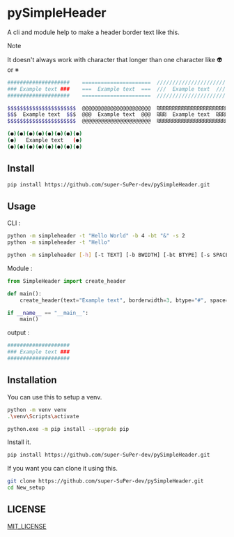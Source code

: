 # pySimpleHeader

A cli and module help to make a header border text like this.

> [!NOTE]
> It doesn't always work with character that longer than one character like 👽 or ※

```bash
####################    ======================  //////////////////////
### Example text ###    ===  Example text  ===  ///  Example text  ///
####################    ======================  //////////////////////

$$$$$$$$$$$$$$$$$$$$$$  @@@@@@@@@@@@@@@@@@@@@@  ₪₪₪₪₪₪₪₪₪₪₪₪₪₪₪₪₪₪₪₪₪₪
$$$  Example text  $$$  @@@  Example text  @@@  ₪₪₪  Example text  ₪₪₪
$$$$$$$$$$$$$$$$$$$$$$  @@@@@@@@@@@@@@@@@@@@@@  ₪₪₪₪₪₪₪₪₪₪₪₪₪₪₪₪₪₪₪₪₪₪

(●)(●)(●)(●)(●)(●)(●)(●)
(●)   Example text   (●)
(●)(●)(●)(●)(●)(●)(●)(●)

```

## Install
```bash
pip install https://github.com/super-SuPer-dev/pySimpleHeader.git
```

## Usage
CLI :
```bash
python -m simpleheader -t "Hello World" -b 4 -bt "&" -s 2
python -m simpleheader -t "Hello"
```
```bash
python -m simpleheader [-h] [-t TEXT] [-b BWIDTH] [-bt BTYPE] [-s SPACE]
```

Module :
```python
from SimpleHeader import create_header

def main():
    create_header(text="Example text", borderwidth=3, btype="#", space=1)

if __name__ == "__main__":
    main()
```
output :
```bash
####################
### Example text ###
####################
```

## Installation
You can use this to setup a venv.
```bash
python -m venv venv
.\venv\Scripts\activate
```

```bash
python.exe -m pip install --upgrade pip
```

Install it.
```bash
pip install https://github.com/super-SuPer-dev/pySimpleHeader.git
```

If you want you can clone it using this.
```bash
git clone https://github.com/super-SuPer-dev/pySimpleHeader.git
cd New_setup
```

## LICENSE
[MIT_LICENSE](./LICENSE)